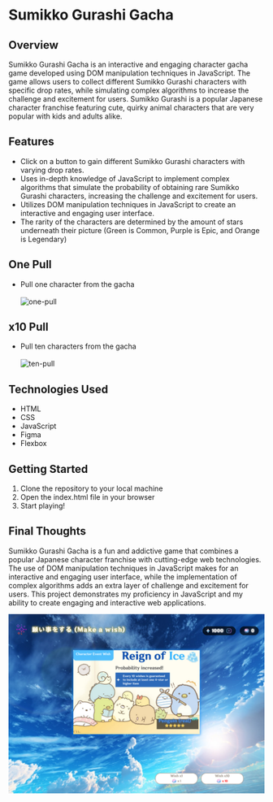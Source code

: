# Sumikko Gurashi Gacha

## Overview
Sumikko Gurashi Gacha is an interactive and engaging character gacha game developed using DOM manipulation techniques in JavaScript. The game allows users to collect different Sumikko Gurashi characters with specific drop rates, while simulating complex algorithms to increase the challenge and excitement for users. Sumikko Gurashi is a popular Japanese character franchise featuring cute, quirky animal characters that are very popular with kids and adults alike.

## Features
* Click on a button to gain different Sumikko Gurashi characters with varying drop rates.
* Uses in-depth knowledge of JavaScript to implement complex algorithms that simulate the probability of obtaining rare Sumikko Gurashi characters, increasing the challenge and excitement for users.
* Utilizes DOM manipulation techniques in JavaScript to create an interactive and engaging user interface.
* The rarity of the characters are determined by the amount of stars underneath their picture (Green is Common, Purple is Epic, and Orange is Legendary)

## One Pull
* Pull one character from the gacha
<br></br>
![one-pull](https://user-images.githubusercontent.com/47682357/224616229-8562e7d3-b85a-4b42-b0bb-487f784849de.gif)

## x10 Pull
* Pull ten characters from the gacha
<br></br>
![ten-pull](https://user-images.githubusercontent.com/47682357/224615949-9672d14e-dad8-4522-bc57-ec5005ee9057.gif)


## Technologies Used
* HTML
* CSS
* JavaScript
* Figma
* Flexbox

## Getting Started

1. Clone the repository to your local machine
2. Open the index.html file in your browser
3. Start playing!

## Final Thoughts

Sumikko Gurashi Gacha is a fun and addictive game that combines a popular Japanese character franchise with cutting-edge web technologies. The use of DOM manipulation techniques in JavaScript makes for an interactive and engaging user interface, while the implementation of complex algorithms adds an extra layer of challenge and excitement for users. This project demonstrates my proficiency in JavaScript and my ability to create engaging and interactive web applications.


![screenshot](/images/gacha-simulator.png "Screenshot")
